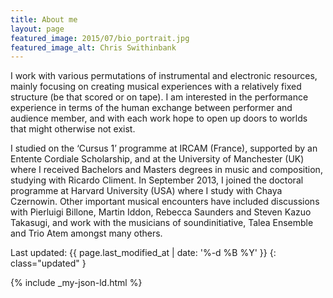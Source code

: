 ```yaml
---
title: About me
layout: page
featured_image: 2015/07/bio_portrait.jpg
featured_image_alt: Chris Swithinbank
---
```

I work with various permutations of instrumental and electronic resources, mainly focusing on creating musical experiences with a relatively fixed structure (be that scored or on tape). I am interested in the performance experience in terms of the human exchange between performer and audience member, and with each work hope to open up doors to worlds that might otherwise not exist.

I studied on the ‘Cursus 1’ programme at IRCAM (France), supported by an Entente Cordiale Scholarship, and at the University of Manchester (UK) where I received Bachelors and Masters degrees in music and composition, studying with Ricardo Climent. In September 2013, I joined the doctoral programme at Harvard University (USA) where I study with Chaya Czernowin. Other important musical encounters have included discussions with Pierluigi Billone, Martin Iddon, Rebecca Saunders and Steven Kazuo Takasugi, and work with the musicians of soundinitiative, Talea Ensemble and Trio Atem amongst many others.

Last updated: {{ page.last_modified_at | date: '%-d %B %Y' }}
{: class="updated" }

{% include _my-json-ld.html %}
